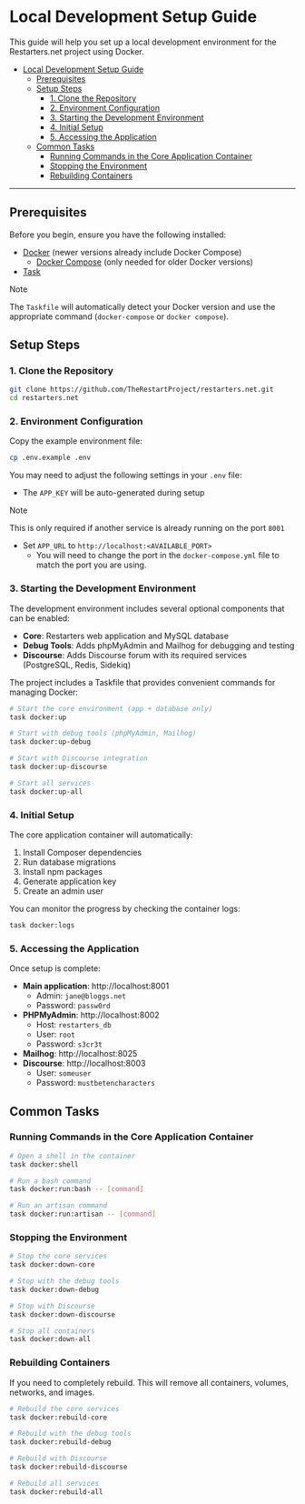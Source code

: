 # Local Development Setup Guide

This guide will help you set up a local development environment for the Restarters.net project using Docker.

- [Local Development Setup Guide](#local-development-setup-guide)
  - [Prerequisites](#prerequisites)
  - [Setup Steps](#setup-steps)
    - [1. Clone the Repository](#1-clone-the-repository)
    - [2. Environment Configuration](#2-environment-configuration)
    - [3. Starting the Development Environment](#3-starting-the-development-environment)
    - [4. Initial Setup](#4-initial-setup)
    - [5. Accessing the Application](#5-accessing-the-application)
  - [Common Tasks](#common-tasks)
    - [Running Commands in the Core Application Container](#running-commands-in-the-core-application-container)
    - [Stopping the Environment](#stopping-the-environment)
    - [Rebuilding Containers](#rebuilding-containers)
****

## Prerequisites

Before you begin, ensure you have the following installed:

- [Docker](https://docs.docker.com/get-docker/) (newer versions already include Docker Compose)
  - [Docker Compose](https://docs.docker.com/compose/install/) (only needed for older Docker versions)
- [Task](https://taskfile.dev/installation/)

> [!NOTE]
> The `Taskfile` will automatically detect your Docker version and use the appropriate command (`docker-compose` or `docker compose`).

## Setup Steps

### 1. Clone the Repository

```bash
git clone https://github.com/TheRestartProject/restarters.net.git
cd restarters.net
```

### 2. Environment Configuration

Copy the example environment file:

```bash
cp .env.example .env
```

You may need to adjust the following settings in your `.env` file:
- The `APP_KEY` will be auto-generated during setup
> [!NOTE]
> This is only required if another service is already running on the port `8001`
- Set `APP_URL` to `http://localhost:<AVAILABLE_PORT>`
  - You will need to change the port in the `docker-compose.yml` file to match the port you are using.

### 3. Starting the Development Environment

The development environment includes several optional components that can be enabled:

- **Core**: Restarters web application and MySQL database
- **Debug Tools**: Adds phpMyAdmin and Mailhog for debugging and testing
- **Discourse**: Adds Discourse forum with its required services (PostgreSQL, Redis, Sidekiq) 

The project includes a Taskfile that provides convenient commands for managing Docker:

```bash
# Start the core environment (app + database only)
task docker:up

# Start with debug tools (phpMyAdmin, Mailhog)
task docker:up-debug

# Start with Discourse integration
task docker:up-discourse

# Start all services
task docker:up-all
```

### 4. Initial Setup

The core application container will automatically:

1. Install Composer dependencies
2. Run database migrations
3. Install npm packages
4. Generate application key
5. Create an admin user

You can monitor the progress by checking the container logs:

```bash
task docker:logs
```

### 5. Accessing the Application

Once setup is complete:

- **Main application**: http://localhost:8001
  - Admin: `jane@bloggs.net`
  - Password: `passw0rd`
- **PHPMyAdmin**: http://localhost:8002
  - Host: `restarters_db`
  - User: `root`
  - Password: `s3cr3t`
- **Mailhog**: http://localhost:8025
- **Discourse**: http://localhost:8003
  -  User: `someuser`
  -  Password: `mustbetencharacters`

## Common Tasks

### Running Commands in the Core Application Container

```bash
# Open a shell in the container
task docker:shell

# Run a bash command
task docker:run:bash -- [command]

# Run an artisan command
task docker:run:artisan -- [command]
```

### Stopping the Environment

```bash
# Stop the core services
task docker:down-core

# Stop with the debug tools
task docker:down-debug

# Stop with Discourse
task docker:down-discourse

# Stop all containers
task docker:down-all
```

### Rebuilding Containers

If you need to completely rebuild. This will remove all containers, volumes, networks, and images.

```bash
# Rebuild the core services
task docker:rebuild-core

# Rebuild with the debug tools
task docker:rebuild-debug

# Rebuild with Discourse
task docker:rebuild-discourse

# Rebuild all services
task docker:rebuild-all
```
